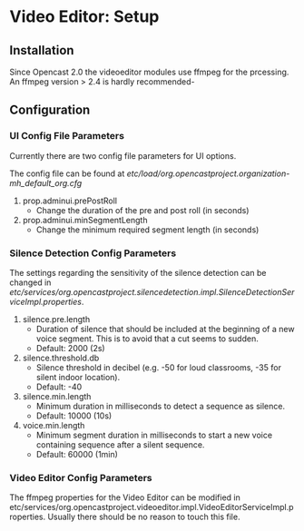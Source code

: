 # Video Editor: Setup

## Installation
Since Opencast 2.0 the videoeditor modules use ffmpeg for the prcessing. An ffmpeg version > 2.4 is hardly recommended-

## Configuration

### UI Config File Parameters

Currently there are two config file parameters for UI options.

The config file can be found at *etc/load/org.opencastproject.organization-mh_default_org.cfg*

1. prop.adminui.prePostRoll
    - Change the duration of the pre and post roll (in seconds)
2. prop.adminui.minSegmentLength
    - Change the minimum required segment length (in seconds)

### Silence Detection Config Parameters

The settings regarding the sensitivity of the silence detection can be changed in
*etc/services/org.opencastproject.silencedetection.impl.SilenceDetectionServiceImpl.properties*.

1. silence.pre.length
    - Duration of silence that should be included at the beginning of  a new voice segment. This is to avoid that a cut
      seems to sudden.
    - Default: 2000 (2s)
2. silence.threshold.db
    - Silence threshold in decibel (e.g. -50 for loud classrooms, -35 for silent indoor location).
    - Default: -40
3. silence.min.length
    - Minimum duration in milliseconds to detect a sequence as silence.
    - Default: 10000 (10s)
4. voice.min.length
    - Minimum segment duration in milliseconds to start a new voice containing sequence after a silent sequence.
    - Default: 60000 (1min)

### Video Editor Config Parameters

The ffmpeg properties for the Video Editor can be modified in
etc/services/org.opencastproject.videoeditor.impl.VideoEditorServiceImpl.properties. Usually there should be no reason
to touch this file.
